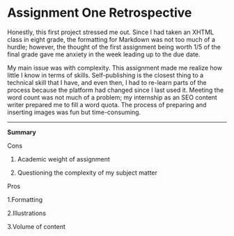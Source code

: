 # Assignment One Retrospective

Honestly, this first project stressed me out. Since I had taken an XHTML class in eight grade, the formatting for Markdown was not too much of a hurdle; however, the thought of the first assignment being worth 1/5 of the final grade gave me anxiety in the week leading up to the due date.

My main issue was with complexity. This assignment made me realize how little I know in terms of skills. Self-publishing is the closest thing to a technical skill that I have, and even then, I had to re-learn parts of the process because the platform had changed since I last used it. Meeting the word count was not much of a problem; my internship as an SEO content writer prepared me to fill a word quota. 
The process of preparing and inserting images was fun but time-consuming.

*****

**Summary**

Cons
1. Academic weight of assignment

2. Questioning the complexity of my subject matter

Pros

1.Formatting

2.Illustrations

3.Volume of content
